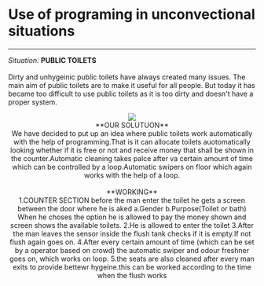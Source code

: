 # Use of programing in unconvectional situations #
--------------------------------------------------
*Situation:*  **PUBLIC TOILETS**<br /><br />
Dirty and unhygeinic public toilets have always created many issues. The main aim of public toilets are to make it useful for all people. But today it has became too difficult to use public toilets as it is too dirty and doesn't have a proper system.
<p align="center"><img src="http://www.constructionphotography.com/ImageThumbs/A178-00274/3/A178-00274_A_disgustingly_dirty_bathroom_in_an_abandoned_council_house_in_Carlisle_Cumbria_UK.jpg")</p>
<br />
**OUR SOLUTUON**
<br />
We have decided to put up an idea where public toilets work automatically with the help of programming.That is it can allocate toilets auotomatically looking whether if it is free or not and receive money that shall be shown in the counter.Automatic cleaning takes palce after va certain amount of time which can be controlled by a loop.Automatic swipers on floor which again works with the help of a loop.<br /><br />
**WORKING**
<br />
1.COUNTER SECTION
before the man enter the toilet he gets a screen between the door where he is aked
a.Gender
b.Purpose(Toilet or bath)
When he choses the option he is allowed to pay the money shown and screen shows the available toilets.
2.He is allowed to enter the toilet
3.After the man leaves the sensor inside the flush tank checks if it is empty.If not flush again goes on.
4.After every certain amount of time (which can be set by a operator based on crowd) the automatic swiper and odour freshner goes on, which works on loop.
5.the seats are also cleaned after every man exits to provide bettewr hygeine.this can be worked according to the time when the flush works
